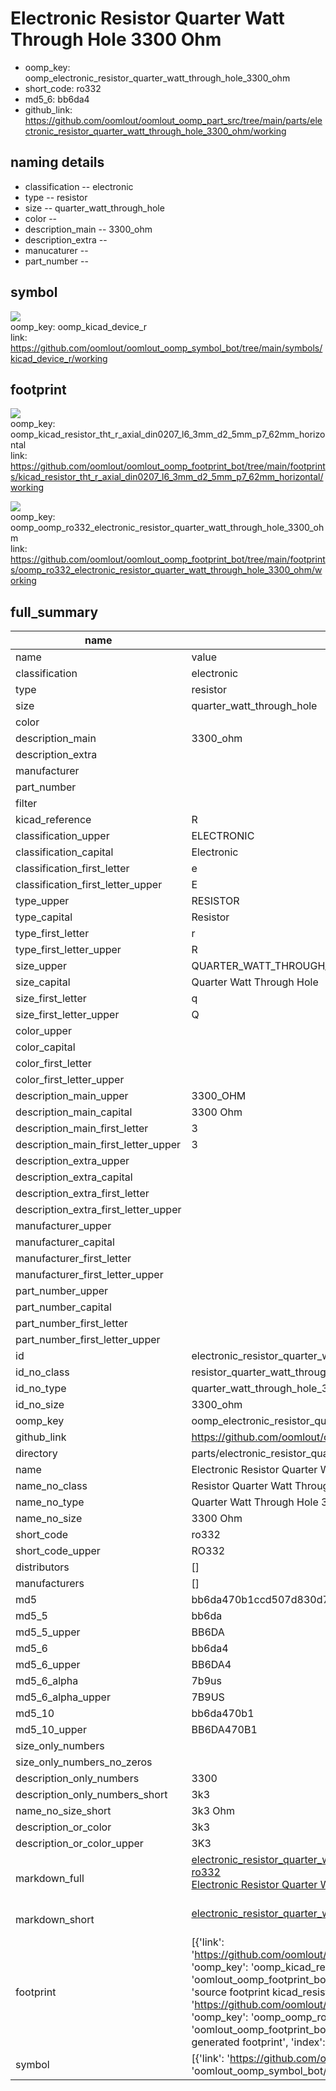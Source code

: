 # Electronic Resistor Quarter Watt Through Hole 3300 Ohm

  
* oomp_key: oomp_electronic_resistor_quarter_watt_through_hole_3300_ohm 
* short_code: ro332
* md5_6: bb6da4  
* github_link: https://github.com/oomlout/oomlout_oomp_part_src/tree/main/parts/electronic_resistor_quarter_watt_through_hole_3300_ohm/working  
## naming details
* classification -- electronic
* type -- resistor
* size -- quarter_watt_through_hole
* color -- 
* description_main -- 3300_ohm
* description_extra -- 
* manucaturer -- 
* part_number -- 



## symbol

![](symbol/{index}/working/working_600.png)  
oomp_key: oomp_kicad_device_r  
link: https://github.com/oomlout/oomlout_oomp_symbol_bot/tree/main/symbols/kicad_device_r/working  

## footprint

![](footprint/{index}/working/working_600.png)  
oomp_key: oomp_kicad_resistor_tht_r_axial_din0207_l6_3mm_d2_5mm_p7_62mm_horizontal  
link: https://github.com/oomlout/oomlout_oomp_footprint_bot/tree/main/footprints/kicad_resistor_tht_r_axial_din0207_l6_3mm_d2_5mm_p7_62mm_horizontal/working  

![](footprint/{index}/working/working_600.png)  
oomp_key: oomp_oomp_ro332_electronic_resistor_quarter_watt_through_hole_3300_ohm  
link: https://github.com/oomlout/oomlout_oomp_footprint_bot/tree/main/footprints/oomp_ro332_electronic_resistor_quarter_watt_through_hole_3300_ohm/working  

## full_summary
| name | value | 
| --- | --- | 
| name | value | 
| classification | electronic | 
| type | resistor | 
| size | quarter_watt_through_hole | 
| color |  | 
| description_main | 3300_ohm | 
| description_extra |  | 
| manufacturer |  | 
| part_number |  | 
| filter |  | 
| kicad_reference | R | 
| classification_upper | ELECTRONIC | 
| classification_capital | Electronic | 
| classification_first_letter | e | 
| classification_first_letter_upper | E | 
| type_upper | RESISTOR | 
| type_capital | Resistor | 
| type_first_letter | r | 
| type_first_letter_upper | R | 
| size_upper | QUARTER_WATT_THROUGH_HOLE | 
| size_capital | Quarter Watt Through Hole | 
| size_first_letter | q | 
| size_first_letter_upper | Q | 
| color_upper |  | 
| color_capital |  | 
| color_first_letter |  | 
| color_first_letter_upper |  | 
| description_main_upper | 3300_OHM | 
| description_main_capital | 3300 Ohm | 
| description_main_first_letter | 3 | 
| description_main_first_letter_upper | 3 | 
| description_extra_upper |  | 
| description_extra_capital |  | 
| description_extra_first_letter |  | 
| description_extra_first_letter_upper |  | 
| manufacturer_upper |  | 
| manufacturer_capital |  | 
| manufacturer_first_letter |  | 
| manufacturer_first_letter_upper |  | 
| part_number_upper |  | 
| part_number_capital |  | 
| part_number_first_letter |  | 
| part_number_first_letter_upper |  | 
| id | electronic_resistor_quarter_watt_through_hole_3300_ohm | 
| id_no_class | resistor_quarter_watt_through_hole_3300_ohm | 
| id_no_type | quarter_watt_through_hole_3300_ohm | 
| id_no_size | 3300_ohm | 
| oomp_key | oomp_electronic_resistor_quarter_watt_through_hole_3300_ohm | 
| github_link | https://github.com/oomlout/oomlout_oomp_part_src/tree/main/parts/electronic_resistor_quarter_watt_through_hole_3300_ohm/working | 
| directory | parts/electronic_resistor_quarter_watt_through_hole_3300_ohm | 
| name | Electronic Resistor Quarter Watt Through Hole 3300 Ohm | 
| name_no_class | Resistor Quarter Watt Through Hole 3300 Ohm | 
| name_no_type | Quarter Watt Through Hole 3300 Ohm | 
| name_no_size | 3300 Ohm | 
| short_code | ro332 | 
| short_code_upper | RO332 | 
| distributors | [] | 
| manufacturers | [] | 
| md5 | bb6da470b1ccd507d830d71be560b84d | 
| md5_5 | bb6da | 
| md5_5_upper | BB6DA | 
| md5_6 | bb6da4 | 
| md5_6_upper | BB6DA4 | 
| md5_6_alpha | 7b9us | 
| md5_6_alpha_upper | 7B9US | 
| md5_10 | bb6da470b1 | 
| md5_10_upper | BB6DA470B1 | 
| size_only_numbers |  | 
| size_only_numbers_no_zeros |  | 
| description_only_numbers | 3300 | 
| description_only_numbers_short | 3k3 | 
| name_no_size_short | 3k3 Ohm | 
| description_or_color | 3k3 | 
| description_or_color_upper | 3K3 | 
| markdown_full | [electronic_resistor_quarter_watt_through_hole_3300_ohm](https://github.com/oomlout/oomlout_oomp_part_src/tree/main/parts/electronic_resistor_quarter_watt_through_hole_3300_ohm/working)<br>[ro332](https://github.com/oomlout/oomlout_oomp_part_src/tree/main/parts/electronic_resistor_quarter_watt_through_hole_3300_ohm/working)<br>[Electronic Resistor Quarter Watt Through Hole 3300 Ohm](https://github.com/oomlout/oomlout_oomp_part_src/tree/main/parts/electronic_resistor_quarter_watt_through_hole_3300_ohm/working)<br><br> | 
| markdown_short | [electronic_resistor_quarter_watt_through_hole_3300_ohm](https://github.com/oomlout/oomlout_oomp_part_src/tree/main/parts/electronic_resistor_quarter_watt_through_hole_3300_ohm/working)<br><br> | 
| footprint | [{'link': 'https://github.com/oomlout/oomlout_oomp_footprint_bot/tree/main/foootprntss/kicad_resistor_tht_r_axial_din0207_l6_3mm_d2_5mm_p7_62mm_horizontal', 'oomp_key': 'oomp_kicad_resistor_tht_r_axial_din0207_l6_3mm_d2_5mm_p7_62mm_horizontal', 'directory': 'oomlout_oomp_footprint_bot/footprints/kicad_resistor_tht_r_axial_din0207_l6_3mm_d2_5mm_p7_62mm_horizontal//working/working.kicad_mod', 'note': 'source footprint kicad_resistor_tht_r_axial_din0207_l6_3mm_d2_5mm_p7_62mm_horizontal', 'index': 0}, {'link': 'https://github.com/oomlout/oomlout_oomp_footprint_bot/tree/main/foootprntss/oomp_ro332_electronic_resistor_quarter_watt_through_hole_3300_ohm', 'oomp_key': 'oomp_oomp_ro332_electronic_resistor_quarter_watt_through_hole_3300_ohm', 'directory': 'oomlout_oomp_footprint_bot/footprints/oomp_ro332_electronic_resistor_quarter_watt_through_hole_3300_ohm//working/working.kicad_mod', 'note': 'oomp generated footprint', 'index': 1}] | 
| symbol | [{'link': 'https://github.com/oomlout/oomlout_oomp_symbol_bot/tree/main/symbols/kicad_device_r', 'oomp_key': 'oomp_kicad_device_r', 'directory': 'oomlout_oomp_symbol_bot/symbols/kicad_device_r//working/working.kicad_sym', 'index': 0}] | 
